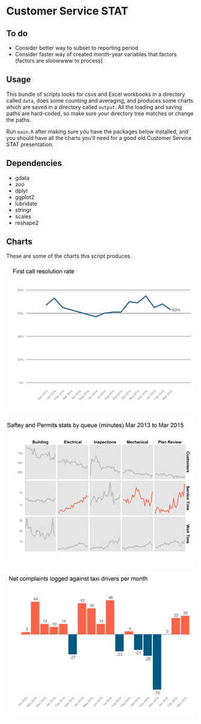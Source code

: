 # Customer Service STAT

## To do

 * Consider better way to subset to reporting period
 * Consider faster way of created month-year variables that factors (factors are sloowwww to process)

## Usage

This bundle of scripts looks for csvs and Excel workbooks in a directory called `data`, does some counting and averaging, and produces some charts which are saved in a directory called `output`. All the loading and saving paths are hard-coded, so make sure your directory tree matches or change the paths.

Run `main.R` after making sure you have the packages below installed, and you should have all the charts you'll need for a good old Customer Service STAT presentation.

## Dependencies

 * gdata
 * zoo
 * dplyr
 * ggplot2
 * lubridate
 * stringr
 * scales
 * reshape2

## Charts

These are some of the charts this script produces.

![A basic line chart in the OPA theme](img/line.png)

![The almighty Wise chart](img/facet.png)

![A histogram with positive and negative values styled](img/bar.png)
